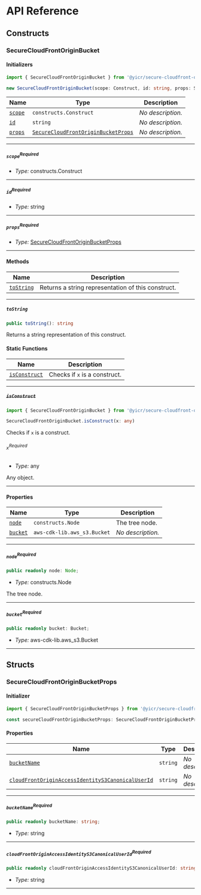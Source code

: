 # API Reference <a name="API Reference" id="api-reference"></a>

## Constructs <a name="Constructs" id="Constructs"></a>

### SecureCloudFrontOriginBucket <a name="SecureCloudFrontOriginBucket" id="@yicr/secure-cloudfront-origin-bucket.SecureCloudFrontOriginBucket"></a>

#### Initializers <a name="Initializers" id="@yicr/secure-cloudfront-origin-bucket.SecureCloudFrontOriginBucket.Initializer"></a>

```typescript
import { SecureCloudFrontOriginBucket } from '@yicr/secure-cloudfront-origin-bucket'

new SecureCloudFrontOriginBucket(scope: Construct, id: string, props: SecureCloudFrontOriginBucketProps)
```

| **Name** | **Type** | **Description** |
| --- | --- | --- |
| <code><a href="#@yicr/secure-cloudfront-origin-bucket.SecureCloudFrontOriginBucket.Initializer.parameter.scope">scope</a></code> | <code>constructs.Construct</code> | *No description.* |
| <code><a href="#@yicr/secure-cloudfront-origin-bucket.SecureCloudFrontOriginBucket.Initializer.parameter.id">id</a></code> | <code>string</code> | *No description.* |
| <code><a href="#@yicr/secure-cloudfront-origin-bucket.SecureCloudFrontOriginBucket.Initializer.parameter.props">props</a></code> | <code><a href="#@yicr/secure-cloudfront-origin-bucket.SecureCloudFrontOriginBucketProps">SecureCloudFrontOriginBucketProps</a></code> | *No description.* |

---

##### `scope`<sup>Required</sup> <a name="scope" id="@yicr/secure-cloudfront-origin-bucket.SecureCloudFrontOriginBucket.Initializer.parameter.scope"></a>

- *Type:* constructs.Construct

---

##### `id`<sup>Required</sup> <a name="id" id="@yicr/secure-cloudfront-origin-bucket.SecureCloudFrontOriginBucket.Initializer.parameter.id"></a>

- *Type:* string

---

##### `props`<sup>Required</sup> <a name="props" id="@yicr/secure-cloudfront-origin-bucket.SecureCloudFrontOriginBucket.Initializer.parameter.props"></a>

- *Type:* <a href="#@yicr/secure-cloudfront-origin-bucket.SecureCloudFrontOriginBucketProps">SecureCloudFrontOriginBucketProps</a>

---

#### Methods <a name="Methods" id="Methods"></a>

| **Name** | **Description** |
| --- | --- |
| <code><a href="#@yicr/secure-cloudfront-origin-bucket.SecureCloudFrontOriginBucket.toString">toString</a></code> | Returns a string representation of this construct. |

---

##### `toString` <a name="toString" id="@yicr/secure-cloudfront-origin-bucket.SecureCloudFrontOriginBucket.toString"></a>

```typescript
public toString(): string
```

Returns a string representation of this construct.

#### Static Functions <a name="Static Functions" id="Static Functions"></a>

| **Name** | **Description** |
| --- | --- |
| <code><a href="#@yicr/secure-cloudfront-origin-bucket.SecureCloudFrontOriginBucket.isConstruct">isConstruct</a></code> | Checks if `x` is a construct. |

---

##### ~~`isConstruct`~~ <a name="isConstruct" id="@yicr/secure-cloudfront-origin-bucket.SecureCloudFrontOriginBucket.isConstruct"></a>

```typescript
import { SecureCloudFrontOriginBucket } from '@yicr/secure-cloudfront-origin-bucket'

SecureCloudFrontOriginBucket.isConstruct(x: any)
```

Checks if `x` is a construct.

###### `x`<sup>Required</sup> <a name="x" id="@yicr/secure-cloudfront-origin-bucket.SecureCloudFrontOriginBucket.isConstruct.parameter.x"></a>

- *Type:* any

Any object.

---

#### Properties <a name="Properties" id="Properties"></a>

| **Name** | **Type** | **Description** |
| --- | --- | --- |
| <code><a href="#@yicr/secure-cloudfront-origin-bucket.SecureCloudFrontOriginBucket.property.node">node</a></code> | <code>constructs.Node</code> | The tree node. |
| <code><a href="#@yicr/secure-cloudfront-origin-bucket.SecureCloudFrontOriginBucket.property.bucket">bucket</a></code> | <code>aws-cdk-lib.aws_s3.Bucket</code> | *No description.* |

---

##### `node`<sup>Required</sup> <a name="node" id="@yicr/secure-cloudfront-origin-bucket.SecureCloudFrontOriginBucket.property.node"></a>

```typescript
public readonly node: Node;
```

- *Type:* constructs.Node

The tree node.

---

##### `bucket`<sup>Required</sup> <a name="bucket" id="@yicr/secure-cloudfront-origin-bucket.SecureCloudFrontOriginBucket.property.bucket"></a>

```typescript
public readonly bucket: Bucket;
```

- *Type:* aws-cdk-lib.aws_s3.Bucket

---


## Structs <a name="Structs" id="Structs"></a>

### SecureCloudFrontOriginBucketProps <a name="SecureCloudFrontOriginBucketProps" id="@yicr/secure-cloudfront-origin-bucket.SecureCloudFrontOriginBucketProps"></a>

#### Initializer <a name="Initializer" id="@yicr/secure-cloudfront-origin-bucket.SecureCloudFrontOriginBucketProps.Initializer"></a>

```typescript
import { SecureCloudFrontOriginBucketProps } from '@yicr/secure-cloudfront-origin-bucket'

const secureCloudFrontOriginBucketProps: SecureCloudFrontOriginBucketProps = { ... }
```

#### Properties <a name="Properties" id="Properties"></a>

| **Name** | **Type** | **Description** |
| --- | --- | --- |
| <code><a href="#@yicr/secure-cloudfront-origin-bucket.SecureCloudFrontOriginBucketProps.property.bucketName">bucketName</a></code> | <code>string</code> | *No description.* |
| <code><a href="#@yicr/secure-cloudfront-origin-bucket.SecureCloudFrontOriginBucketProps.property.cloudFrontOriginAccessIdentityS3CanonicalUserId">cloudFrontOriginAccessIdentityS3CanonicalUserId</a></code> | <code>string</code> | *No description.* |

---

##### `bucketName`<sup>Required</sup> <a name="bucketName" id="@yicr/secure-cloudfront-origin-bucket.SecureCloudFrontOriginBucketProps.property.bucketName"></a>

```typescript
public readonly bucketName: string;
```

- *Type:* string

---

##### `cloudFrontOriginAccessIdentityS3CanonicalUserId`<sup>Required</sup> <a name="cloudFrontOriginAccessIdentityS3CanonicalUserId" id="@yicr/secure-cloudfront-origin-bucket.SecureCloudFrontOriginBucketProps.property.cloudFrontOriginAccessIdentityS3CanonicalUserId"></a>

```typescript
public readonly cloudFrontOriginAccessIdentityS3CanonicalUserId: string;
```

- *Type:* string

---



